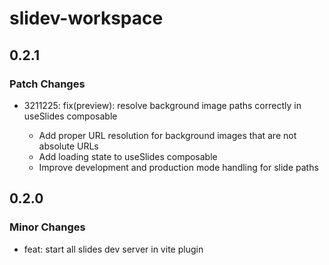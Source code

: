 # slidev-workspace

## 0.2.1

### Patch Changes

- 3211225: fix(preview): resolve background image paths correctly in useSlides composable

  - Add proper URL resolution for background images that are not absolute URLs
  - Add loading state to useSlides composable
  - Improve development and production mode handling for slide paths

## 0.2.0

### Minor Changes

- feat: start all slides dev server in vite plugin
